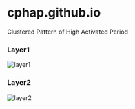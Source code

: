 # cphap.github.io
Clustered Pattern of High Activated Period

### Layer1
![layer1](https://user-images.githubusercontent.com/65336280/82269130-a8e10d00-99ab-11ea-92e6-3506514e9075.png)

### Layer2
![layer2](https://user-images.githubusercontent.com/65336280/82268599-61a64c80-99aa-11ea-80bf-0cd06c75cd6a.png)